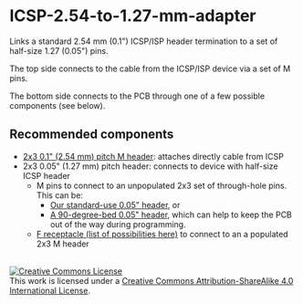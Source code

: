 # ICSP-2.54-to-1.27-mm-adapter
Links a standard 2.54 mm (0.1") ICSP/ISP header termination to a set of half-size 1.27 (0.05") pins.

The top side connects to the cable from the ICSP/ISP device via a set of M pins.

The bottom side connects to the PCB through one of a few possible components (see below).


## Recommended components

* [2x3 0.1" (2.54 mm) pitch M header](https://www.digikey.com/product-detail/en/sullins-connector-solutions/PPTC032LJBN-RC/S5517-ND/775975): attaches directly cable from ICSP
* 2x3 0.05" (1.27 mm) pitch header: connects to device with half-size ICSP header
  * M pins to connect to an unpopulated 2x3 set of through-hole pins. This can be:
    * [Our standard-use 0.05" header](https://www.digikey.com/product-detail/en/sullins-connector-solutions/GRPB032VWVN-RC/S9015E-03-ND/1786453), or
    * [A 90-degree-bed 0.05" header](https://www.digikey.com/product-detail/en/sullins-connector-solutions/GRPB032MWCN-RC/S9017E-03-ND/1786480), which can help to keep the PCB out of the way during programming.
  * [F receptacle (list of possibilities here)](https://www.digikey.com/products/en/connectors-interconnects/rectangular-connectors-headers-receptacles-female-sockets/315?k=&pkeyword=&sv=0&pv69=411897&pv69=411921&sf=1&FV=-8%7C315%2C88%7C249730%2C1790%7C7022%2Cii2%7C2172&quantity=&ColumnSort=0&page=1&stock=1&nstock=1&rohs=1&pageSize=25) to connect to an a populated 2x3 M header


<br>
<a rel="license" href="http://creativecommons.org/licenses/by-sa/4.0/"><img alt="Creative Commons License" style="border-width:0" src="https://i.creativecommons.org/l/by-sa/4.0/88x31.png" /></a><br />This work is licensed under a <a rel="license" href="http://creativecommons.org/licenses/by-sa/4.0/">Creative Commons Attribution-ShareAlike 4.0 International License</a>.
